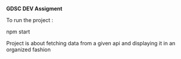 **GDSC DEV Assigment**

To run the project :
  
  npm start

Project is about fetching data from a given api and displaying it in an organized fashion
